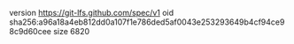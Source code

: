 version https://git-lfs.github.com/spec/v1
oid sha256:a96a18a4eb812dd0a107f1e786ded5af0043e253293649b4cf94ce98c9d60cee
size 6820
